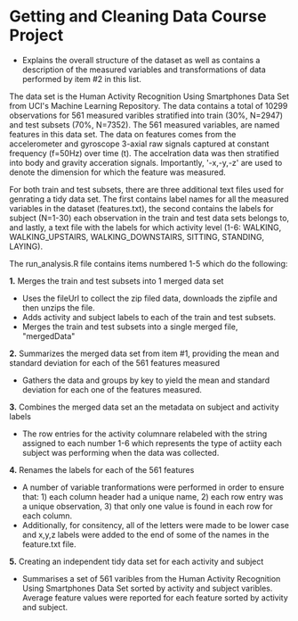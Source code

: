 # Getting and Cleaning Data Course Project

- Explains the overall structure of the dataset as well as contains a description of the measured variables and transformations of data performed by item #2 in this list. 

The data set is the Human Activity Recognition Using Smartphones Data Set from UCI's Machine Learning Repository. The data contains a total of 10299 observations for 561 measured varibles stratified into train (30%, N=2947) and test subsets (70%, N=7352). The 561 measured variables, are named features in this data set. The data on features comes from the accelerometer and gyroscope 3-axial raw signals captured at constant frequency (f=50Hz) over time (t). The accelration data was then stratified into body and gravity acceration signals. Importantly, '-x,-y,-z' are used to denote the dimension for which the feature was measured. 

For both train and test subsets, there are three additional text files used for genrating a tidy data set. The first contains label names for all the measured variables in the dataset (features.txt), the second contains the labels for subject (N=1-30) each observation in the train and test data sets belongs to, and lastly, a text file with the labels for which activity level (1-6: WALKING, WALKING_UPSTAIRS, WALKING_DOWNSTAIRS, SITTING, STANDING, LAYING).

The run_analysis.R file contains items numbered 1-5 which do the following:

**1.** Merges the train and test subsets into 1 merged data set 

- Uses the fileUrl to collect the zip filed data, downloads the zipfile and then unzips the file. 
- Adds activity and subject labels to each of the train and test subsets.
- Merges the train and test subsets into a single merged file, "mergedData"

**2.** Summarizes the merged data set from item #1, providing the mean and standard deviation for each of the 561 features measured 

- Gathers the data and groups by key to yield the mean and standard deviation for each one of the features measured.

**3.** Combines the merged data set an the metadata on subject and activity labels

- The row entries for the activity columnare relabeled with the string assigned to each number 1-6 which represents the type of actiity each subject was performing when the data was collected.  

**4.** Renames the labels for each of the 561 features

- A number of variable tranformations were performed in order to ensure that: 1) each column header had a unique name, 2) each row entry was a unique observation, 3) that only one value is found in each row for each column. 
- Additionally, for consitency, all of the letters were made to be lower case and x,y,z labels were added to the end of some of the names in the feature.txt file. 

**5.** Creating an independent tidy data set for each activity and subject

- Summarises a set of 561 varibles from the Human Activity Recognition Using Smartphones Data Set sorted by activity and subject varibles. Average feature values were reported for each feature sorted by activity and subject. 

